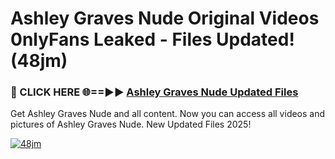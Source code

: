 # Ashley Graves Nude Original Videos 0nlyFans Leaked - Files Updated! (48jm)

<h3>🔴 CLICK HERE 🌐==►► <a href="https://tinyurl.com/4mcuefdz" rel="nofollow">Ashley Graves Nude Updated Files</a></h3>

Get Ashley Graves Nude and all content. Now you can access all videos and pictures of Ashley Graves Nude. New Updated Files 2025!

[![48jm](https://i.imgur.com/StAQSOY.gif)](https://tinyurl.com/4mcuefdz)
